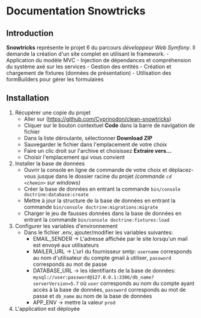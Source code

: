 # Documentation Snowtricks

## Introduction
**Snowtricks** représente le projet 6 du parcours *développeur Web Symfony*. Il demande la création d'un site complet en utilisant le framework.
    - Application du modèle MVC
    - Injection de dépendances et compréhension du système axé sur les services
    - Gestion des entités
    - Création et chargement de fixtures (données de présentation)
    - Utilisation des formBuilders pour gérer les formulaires

## Installation

 1. Récupérer une copie du projet
    - Aller sur (https://github.com/Cyprinodon/clean-snowtricks)
    - Cliquer sur le bouton contextuel **Code** dans la barre de navigation de fichier
    - Dans la liste déroulante, sélectionner **Download ZIP**
    - Sauvegarder le fichier dans l'emplacement de votre choix
    - Faire un clic droit sur l'archive et choisissez **Extraire vers...**
    - Choisir l'emplacement qui vous convient
 2. Installer la base de données
    - Ouvrir la console en ligne de commande de votre choix et déplacez-vous jusque dans le dossier racine du projet _(commande `cd <chemin>` sur windows)_ 
    - Créer la base de données en entrant la commande `bin/console doctrine:database:create`
    - Mettre à jour la structure de la base de données en entrant la commande `bin/console doctrine:migrations:migrate`
    - Charger le jeu de fausses données dans la base de données en entrant la commande `bin/console doctrine:fixtures:load`
 3. Configurer les variables d'environnement
    - Dans le fichier .env, ajouter/modifier les variables suivantes:
        - EMAIL_SENDER -> L'adresse affichée par le site lorsqu'un mail est envoyé aux utilisateurs
        - MAILER_URL -> L'url du fournisseur smtp: `username` corresponds au nom d'utilisateur du compte gmail à utiliser, `password` corresponds au mot de passe
        - DATABASE_URL -> les identifiants de la base de données: `mysql://user:password@127.0.0.1:3306/db_name?serverVersion=5.7` où `user` corresponds au nom du compte ayant accès à la base de données, `password` corresponds au mot de passe et `db_name` au nom de la base de données
        - APP_ENV -> mettre la valeur `prod`
 4. L'application est déployée
